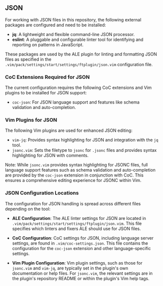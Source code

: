 ## JSON

For working with JSON files in this repository, the following external
packages are configured and need to be installed:

- **jq**: A lightweight and flexible command-line JSON processor.
- **eslint**: A pluggable and configurable linter tool for identifying and reporting on patterns in JavaScript.

These packages are used by the ALE plugin for linting and formatting JSON
files as specified in the
`.vim/pack/settings/start/settings/ftplugin/json.vim` configuration file.

### CoC Extensions Required for JSON

The current configuration requires the following CoC extensions and Vim
plugins to be installed for JSON support:

- `coc-json`: For JSON language support and features like schema validation and auto-completion.

### Vim Plugins for JSON

The following Vim plugins are used for enhanced JSON editing:

- `vim-jq`: Provides syntax highlighting for JSON and integration with the `jq` tool.
- `jsonc.vim`: Sets the filetype to `jsonc` for `.jsonc` files and provides syntax highlighting for JSON with comments.

Note: While `jsonc.vim` provides syntax highlighting for JSONC files, full
language support features such as schema validation and auto-completion are
provided by the `coc-json` extension in conjunction with CoC. This ensures
a comprehensive editing experience for JSONC within Vim.

### JSON Configuration Locations

The configuration for JSON handling is spread across different files depending on the tool:

- **ALE Configuration**: The ALE linter settings for JSON are located in `.vim/pack/settings/start/settings/ftplugin/json.vim`. This file specifies which linters and fixers ALE should use for JSON files.

- **CoC Configuration**: CoC settings for JSON, including language server settings, are found in `.vim/coc-settings.json`. This file contains the configuration for the `coc-json` extension and other language-specific settings.

- **Vim Plugin Configuration**: Vim plugin settings, such as those for `jsonc.vim` and `vim-jq`, are typically set in the plugin's own documentation or help files. For `jsonc.vim`, the relevant settings are in the plugin's repository README or within the plugin's Vim help tags.
